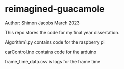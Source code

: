 # reimagined-guacamole

Author: Shimon Jacobs
March 2023

This repo stores the code for my final year dissertation.

Algorithm1.py contains code for the raspberry pi

carControl.ino contains code for the arduino

frame_time_data.csv is logs for the frame time


